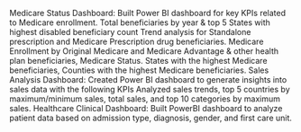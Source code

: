 Medicare Status Dashboard: Built Power BI dashboard for key KPIs related to Medicare enrollment. Total beneficiaries by year & top 5 States with highest disabled beneficiary count Trend analysis for Standalone prescription and Medicare Prescription drug beneficiaries. Medicare Enrollment by Original Medicare and Medicare Advantage & other health plan beneficiaries, Medicare Status. States with the highest Medicare beneficiaries, Counties with the highest Medicare beneficiaries.
Sales Analysis Dashboard: Created Power BI dashboard to generate insights into sales data with the following KPIs Analyzed sales trends, top 5 countries by maximum/minimum sales, total sales, and top 10 categories by maximum sales. 
Healthcare Clinical Dashboard: Built PowerBI dashboard to analyze patient data based on admission type, diagnosis, gender, and first care unit.
